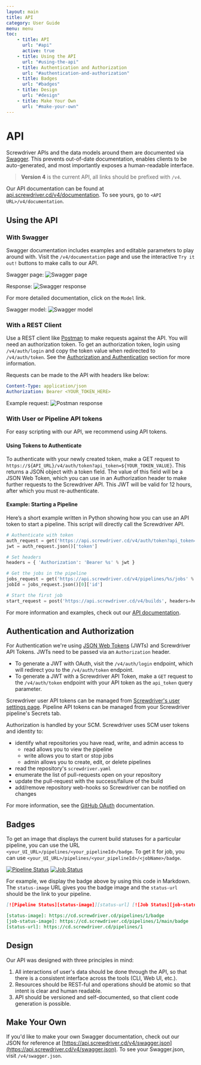 ```yaml
---
layout: main
title: API
category: User Guide
menu: menu
toc:
    - title: API
      url: "#api"
      active: true
    - title: Using the API
      url: "#using-the-api"
    - title: Authentication and Authorization
      url: "#authentication-and-authorization"
    - title: Badges
      url: "#badges"
    - title: Design
      url: "#design"
    - title: Make Your Own
      url: "#make-your-own"
---
```

# API

Screwdriver APIs and the data models around them are documented via [Swagger]. This prevents out-of-date documentation, enables clients to be auto-generated, and most importantly exposes a human-readable interface.

> **Version 4** is the current API, all links should be prefixed with `/v4`.

Our API documentation can be found at [api.screwdriver.cd/v4/documentation](https://api.screwdriver.cd/v4/documentation). To see yours, go to `<API URL>/v4/documentation`.

## Using the API
### With Swagger
Swagger documentation includes examples and editable parameters to play around with. Visit the `/v4/documentation` page and use the interactive `Try it out!` buttons to make calls to our API.

Swagger page:
![Swagger page](./assets/swagger-page.png)

Response:
![Swagger response](./assets/swagger-response.png)

For more detailed documentation, click on the `Model` link.

Swagger model:
![Swagger model](./assets/swagger-model.png)

### With a REST Client
Use a REST client like [Postman] to make requests against the API. You will need an authorization token. To get an authorization token, login using `/v4/auth/login` and copy the token value when redirected to `/v4/auth/token`. See the [Authorization and Authentication](#authentication-and-authorization) section for more information.

Requests can be made to the API with headers like below:
```yaml
Content-Type: application/json
Authorization: Bearer <YOUR_TOKEN_HERE>
```

Example request:
![Postman response](./assets/postman.png)

### With User or Pipeline API tokens

For easy scripting with our API, we recommend using API tokens.

#### Using Tokens to Authenticate
To authenticate with your newly created token, make a GET request to `https://${API_URL}/v4/auth/token?api_token=${YOUR_TOKEN_VALUE}`. This returns a JSON object with a token field. The value of this field will be a JSON Web Token, which you can use in an Authorization header to make further requests to the Screwdriver API. This JWT will be valid for 12 hours, after which you must re-authenticate.

#### Example: Starting a Pipeline
Here’s a short example written in Python showing how you can use an API token to start a pipeline. This script will directly call the Screwdriver API.

```python
# Authenticate with token
auth_request = get('https://api.screwdriver.cd/v4/auth/token?api_token=%s' % environ['SD_KEY'])
jwt = auth_request.json()['token']

# Set headers
headers = { 'Authorization': 'Bearer %s' % jwt }

# Get the jobs in the pipeline
jobs_request = get('https://api.screwdriver.cd/v4/pipelines/%s/jobs' % pipeline_id, headers=headers)
jobId = jobs_request.json()[0]['id']

# Start the first job
start_request = post('https://api.screwdriver.cd/v4/builds', headers=headers, data=dict(jobId=jobId))
```

For more information and examples, check out our [API documentation](https://api.screwdriver.cd/v4/documentation).

## Authentication and Authorization

For Authentication we're using [JSON Web Tokens] (JWTs) and Screwdriver API Tokens. JWTs need to be passed via
an `Authorization` header.
* To generate a JWT with OAuth, visit the `/v4/auth/login` endpoint, which will redirect you to the `/v4/auth/token` endpoint.
* To generate a JWT with a Screwdriver API Token, make a `GET` request to the `/v4/auth/token` endpoint with your API token as the `api_token` query parameter.

Screwdriver user API tokens can be managed from [Screwdriver's user settings page](https://cd.screwdriver.cd/user-settings). Pipeline API tokens can be managed from your Screwdriver pipeline's Secrets tab.

Authorization is handled by your SCM. Screwdriver uses SCM user tokens
and identity to:

 - identify what repositories you have read, write, and admin access to
     - read allows you to view the pipeline
     - write allows you to start or stop jobs
     - admin allows you to create, edit, or delete pipelines
 - read the repository's `screwdriver.yaml`
 - enumerate the list of pull-requests open on your repository
 - update the pull-request with the success/failure of the build
 - add/remove repository web-hooks so Screwdriver can be notified on changes

For more information, see the [GitHub OAuth] documentation.

## Badges

To get an image that displays the current build statuses for a particular pipeline, you can use the URL `<your_UI_URL>/pipelines/<your_pipelineId>/badge`. To get it for job, you can use `<your_UI_URL>/pipelines/<your_pipelineId>/<jobName>/badge`. 

[![Pipeline Status][status-image]][status-url] [![Job Status][job-status-image]][status-url]

[status-image]: https://cd.screwdriver.cd/pipelines/1/badge
[job-status-image]: https://cd.screwdriver.cd/pipelines/1/main/badge
[status-url]: https://cd.screwdriver.cd/pipelines/1

For example, we display the badge above by using this code in Markdown. The `status-image` URL gives you the badge image and the `status-url` should be the link to your pipeline.

```markdown
[![Pipeline Status][status-image]][status-url] [![Job Status][job-status-image]][status-url]

[status-image]: https://cd.screwdriver.cd/pipelines/1/badge
[job-status-image]: https://cd.screwdriver.cd/pipelines/1/main/badge
[status-url]: https://cd.screwdriver.cd/pipelines/1
```

## Design

Our API was designed with three principles in mind:

1. All interactions of user's data should be done through the API, so that
there is a consistent interface across the tools (CLI, Web UI, etc.).
1. Resources should be REST-ful and operations should be atomic so that intent
is clear and human readable.
1. API should be versioned and self-documented, so that client code generation
is possible.

## Make Your Own
If you'd like to make your own Swagger documentation, check out our JSON for reference at  [https://api.screwdriver.cd/v4/swagger.json](https://api.screwdriver.cd/v4/swagger.json). To see your Swagger.json, visit `/v4/swagger.json`.

[JSON Web Tokens]: http://jwt.io
[GitHub OAuth]: https://developer.github.com/v3/oauth/
[Postman]: https://www.getpostman.com/
[Swagger]: http://swagger.io/
